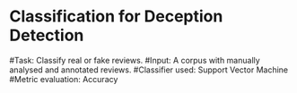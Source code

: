 # Classification for Deception Detection
#Task: Classify real or fake reviews.
#Input: A corpus with manually analysed and annotated reviews.
#Classifier used: Support Vector Machine
#Metric evaluation: Accuracy

